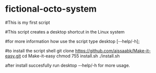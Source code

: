 # fictional-octo-system

#This is my first script

#This script creates a desktop shortcut in the Linux system

#for more information how use the script type desktop [--help/-h];


#to install the script shell
git clone https://github.com/aissaabk/Make-it-easy.git
cd Make-it-easy
chmod 755 install.sh
./install.sh

after install succesfully run
desktop --help/-h
for more usage.

